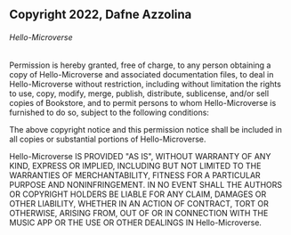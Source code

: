 ## Copyright 2022, Dafne Azzolina

###### Hello-Microverse

Permission is hereby granted, free of charge, to any person obtaining a copy of Hello-Microverse and associated documentation files, to deal in Hello-Microverse without restriction, including without limitation the rights to use, copy, modify, merge, publish, distribute, sublicense, and/or sell copies of Bookstore, and to permit persons to whom Hello-Microverse is furnished to do so, subject to the following conditions:

The above copyright notice and this permission notice shall be included in all copies or substantial portions of Hello-Microverse.

Hello-Microverse IS PROVIDED "AS IS", WITHOUT WARRANTY OF ANY KIND, EXPRESS OR IMPLIED, INCLUDING BUT NOT LIMITED TO THE WARRANTIES OF MERCHANTABILITY, FITNESS FOR A PARTICULAR PURPOSE AND NONINFRINGEMENT. IN NO EVENT SHALL THE AUTHORS OR COPYRIGHT HOLDERS BE LIABLE FOR ANY CLAIM, DAMAGES OR OTHER LIABILITY, WHETHER IN AN ACTION OF CONTRACT, TORT OR OTHERWISE, ARISING FROM, OUT OF OR IN CONNECTION WITH THE MUSIC APP OR THE USE OR OTHER DEALINGS IN Hello-Microverse.
